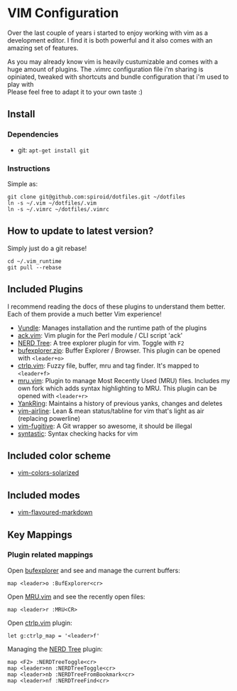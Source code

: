 # VIM Configuration

Over the last couple of years i started to enjoy working with vim as a development editor.
I find it is both powerful and it also comes with an amazing set of features.

As you may already know vim is heavily custumizable and comes with a huge amount of plugins.
The .vimrc configuration file i'm sharing is opiniated, tweaked with shortcuts and bundle
configuration that i'm used to play with  
Please feel free to adapt it to your own taste :)

## Install

### Dependencies

 * git: `apt-get install git`

### Instructions

Simple as:

    git clone git@github.com:spiroid/dotfiles.git ~/dotfiles
    ln -s ~/.vim ~/dotfiles/.vim
    ln -s ~/.vimrc ~/dotfiles/.vimrc


## How to update to latest version?

Simply just do a git rebase!

    cd ~/.vim_runtime
    git pull --rebase
    

## Included Plugins

I recommend reading the docs of these plugins to understand them better. Each of them provide a much better Vim experience!

* [Vundle](https://github.com/gmarik/Vundle.vim): Manages installation and the runtime path of the plugins
* [ack.vim](https://github.com/mileszs/ack.vim): Vim plugin for the Perl module / CLI script 'ack'
* [NERD Tree](https://github.com/scrooloose/nerdtree): A tree explorer plugin for vim. Toggle with `F2`
* [bufexplorer.zip](https://github.com/vim-scripts/bufexplorer.zip): Buffer Explorer / Browser. This plugin can be opened with `<leader+o>`
* [ctrlp.vim](https://github.com/kien/ctrlp.vim): Fuzzy file, buffer, mru and tag finder. It's mapped to `<leader+f>`
* [mru.vim](https://github.com/vim-scripts/mru.vim): Plugin to manage Most Recently Used (MRU) files. Includes my own fork which adds syntax highlighting to MRU. This plugin can be opened with `<leader+r>`
* [YankRing](https://github.com/vim-scripts/YankRing.vim): Maintains a history of previous yanks, changes and deletes
* [vim-airline](https://github.com/bling/vim-airline): Lean & mean status/tabline for vim that's light as air (replacing powerline)
* [vim-fugitive](https://github.com/tpope/vim-fugitive): A Git wrapper so awesome, it should be illegal
* [syntastic](https://github.com/scrooloose/syntastic): Syntax checking hacks for vim


## Included color scheme

* [vim-colors-solarized](https://github.com/altercation/vim-colors-solarized)


## Included modes

* [vim-flavoured-markdown](https://github.com/jtratner/vim-flavored-markdown)

## Key Mappings

### Plugin related mappings

Open [bufexplorer](https://github.com/vim-scripts/bufexplorer.zip) and see and manage the current buffers:
    
    map <leader>o :BufExplorer<cr>
    
Open [MRU.vim](https://github.com/vim-scripts/mru.vim) and see the recently open files:

    map <leader>r :MRU<CR>

Open [ctrlp.vim](https://github.com/kien/ctrlp.vim) plugin:
    
    let g:ctrlp_map = '<leader>f'
    
Managing the [NERD Tree](https://github.com/scrooloose/nerdtree) plugin:

    map <F2> :NERDTreeToggle<cr>
    map <leader>nn :NERDTreeToggle<cr>
    map <leader>nb :NERDTreeFromBookmark<cr>
    map <leader>nf :NERDTreeFind<cr>
